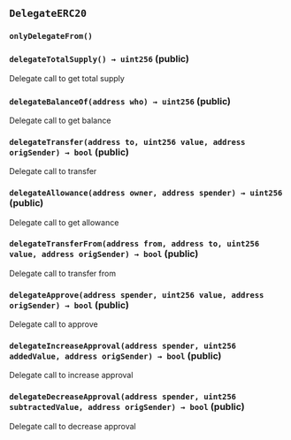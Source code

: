 ## `DelegateERC20`





### `onlyDelegateFrom()`






### `delegateTotalSupply() → uint256` (public)



Delegate call to get total supply


### `delegateBalanceOf(address who) → uint256` (public)



Delegate call to get balance


### `delegateTransfer(address to, uint256 value, address origSender) → bool` (public)



Delegate call to transfer


### `delegateAllowance(address owner, address spender) → uint256` (public)



Delegate call to get allowance


### `delegateTransferFrom(address from, address to, uint256 value, address origSender) → bool` (public)



Delegate call to transfer from


### `delegateApprove(address spender, uint256 value, address origSender) → bool` (public)



Delegate call to approve


### `delegateIncreaseApproval(address spender, uint256 addedValue, address origSender) → bool` (public)



Delegate call to increase approval


### `delegateDecreaseApproval(address spender, uint256 subtractedValue, address origSender) → bool` (public)



Delegate call to decrease approval



